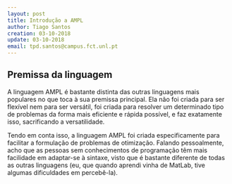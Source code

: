 ```yaml
---
layout: post
title: Introdução a AMPL
author: Tiago Santos
creation: 03-10-2018
update: 03-10-2018
email: tpd.santos@campus.fct.unl.pt
---
```


## Premissa da linguagem

A linguagem AMPL é bastante distinta das outras linguagens mais populares no que toca à sua premissa principal. Ela não foi criada para ser flexível nem para ser versátil, foi criada para resolver um determinado tipo de problemas da forma mais eficiente e rápida possível, e faz exatamente isso, sacrificando a versatilidade.

Tendo em conta isso, a linguagem AMPL foi criada especificamente para facilitar a formulação de problemas de otimização. Falando pessoalmente, acho que as pessoas sem conhecimentos de programação têm mais facilidade em adaptar-se à sintaxe, visto que é bastante diferente de todas as outras linguagens (eu, que quando aprendi vinha de MatLab, tive algumas dificuldades em percebê-la).
